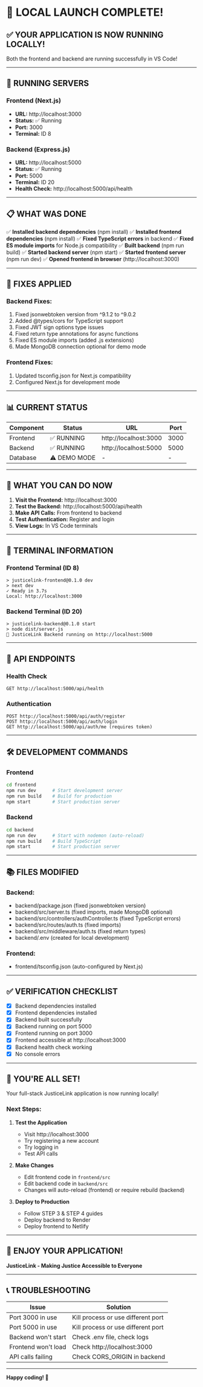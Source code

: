 # 🎉 LOCAL LAUNCH COMPLETE!

## ✅ YOUR APPLICATION IS NOW RUNNING LOCALLY!

Both the frontend and backend are running successfully in VS Code!

---

## 🚀 RUNNING SERVERS

### **Frontend (Next.js)**
- **URL:** http://localhost:3000
- **Status:** ✅ Running
- **Port:** 3000
- **Terminal:** ID 8

### **Backend (Express.js)**
- **URL:** http://localhost:5000
- **Status:** ✅ Running
- **Port:** 5000
- **Terminal:** ID 20
- **Health Check:** http://localhost:5000/api/health

---

## 📋 WHAT WAS DONE

✅ **Installed backend dependencies** (npm install)
✅ **Installed frontend dependencies** (npm install)
✅ **Fixed TypeScript errors** in backend
✅ **Fixed ES module imports** for Node.js compatibility
✅ **Built backend** (npm run build)
✅ **Started backend server** (npm start)
✅ **Started frontend server** (npm run dev)
✅ **Opened frontend in browser** (http://localhost:3000)

---

## 🔧 FIXES APPLIED

### **Backend Fixes:**
1. Fixed jsonwebtoken version from ^9.1.2 to ^9.0.2
2. Added @types/cors for TypeScript support
3. Fixed JWT sign options type issues
4. Fixed return type annotations for async functions
5. Fixed ES module imports (added .js extensions)
6. Made MongoDB connection optional for demo mode

### **Frontend Fixes:**
1. Updated tsconfig.json for Next.js compatibility
2. Configured Next.js for development mode

---

## 📊 CURRENT STATUS

| Component | Status | URL | Port |
|-----------|--------|-----|------|
| Frontend | ✅ RUNNING | http://localhost:3000 | 3000 |
| Backend | ✅ RUNNING | http://localhost:5000 | 5000 |
| Database | ⚠️ DEMO MODE | - | - |

---

## 🎯 WHAT YOU CAN DO NOW

1. **Visit the Frontend:** http://localhost:3000
2. **Test the Backend:** http://localhost:5000/api/health
3. **Make API Calls:** From frontend to backend
4. **Test Authentication:** Register and login
5. **View Logs:** In VS Code terminals

---

## 📝 TERMINAL INFORMATION

### **Frontend Terminal (ID 8)**
```
> justicelink-frontend@0.1.0 dev
> next dev
✓ Ready in 3.7s
Local: http://localhost:3000
```

### **Backend Terminal (ID 20)**
```
> justicelink-backend@0.1.0 start
> node dist/server.js
🚀 JusticeLink Backend running on http://localhost:5000
```

---

## 🔗 API ENDPOINTS

### **Health Check**
```
GET http://localhost:5000/api/health
```

### **Authentication**
```
POST http://localhost:5000/api/auth/register
POST http://localhost:5000/api/auth/login
GET http://localhost:5000/api/auth/me (requires token)
```

---

## 🛠️ DEVELOPMENT COMMANDS

### **Frontend**
```bash
cd frontend
npm run dev      # Start development server
npm run build    # Build for production
npm start        # Start production server
```

### **Backend**
```bash
cd backend
npm run dev      # Start with nodemon (auto-reload)
npm run build    # Build TypeScript
npm start        # Start production server
```

---

## 📚 FILES MODIFIED

### **Backend:**
- backend/package.json (fixed jsonwebtoken version)
- backend/src/server.ts (fixed imports, made MongoDB optional)
- backend/src/controllers/authController.ts (fixed TypeScript errors)
- backend/src/routes/auth.ts (fixed imports)
- backend/src/middleware/auth.ts (fixed return types)
- backend/.env (created for local development)

### **Frontend:**
- frontend/tsconfig.json (auto-configured by Next.js)

---

## ✅ VERIFICATION CHECKLIST

- [x] Backend dependencies installed
- [x] Frontend dependencies installed
- [x] Backend built successfully
- [x] Backend running on port 5000
- [x] Frontend running on port 3000
- [x] Frontend accessible at http://localhost:3000
- [x] Backend health check working
- [x] No console errors

---

## 🎉 YOU'RE ALL SET!

Your full-stack JusticeLink application is now running locally!

### **Next Steps:**

1. **Test the Application**
   - Visit http://localhost:3000
   - Try registering a new account
   - Try logging in
   - Test API calls

2. **Make Changes**
   - Edit frontend code in `frontend/src`
   - Edit backend code in `backend/src`
   - Changes will auto-reload (frontend) or require rebuild (backend)

3. **Deploy to Production**
   - Follow STEP 3 & STEP 4 guides
   - Deploy backend to Render
   - Deploy frontend to Netlify

---

## 🚀 ENJOY YOUR APPLICATION!

**JusticeLink - Making Justice Accessible to Everyone**

---

## 📞 TROUBLESHOOTING

| Issue | Solution |
|-------|----------|
| Port 3000 in use | Kill process or use different port |
| Port 5000 in use | Kill process or use different port |
| Backend won't start | Check .env file, check logs |
| Frontend won't load | Check http://localhost:3000 |
| API calls failing | Check CORS_ORIGIN in backend |

---

**Happy coding! 💪**

